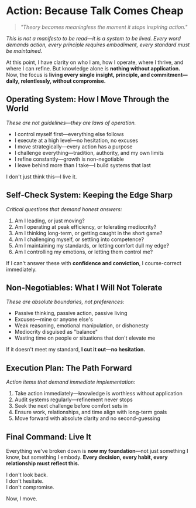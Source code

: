 # Action: Because Talk Comes Cheap

> *"Theory becomes meaningless the moment it stops inspiring action."*

*This is not a manifesto to be read—it is a system to be lived. Every word demands action, every principle requires embodiment, every standard must be maintained.*

At this point, I have clarity on who I am, how I operate, where I thrive, and where I can refine. But knowledge alone is **nothing without application.** Now, the focus is **living every single insight, principle, and commitment—daily, relentlessly, without compromise.**

## Operating System: How I Move Through the World

*These are not guidelines—they are laws of operation.*

- I control myself first—everything else follows
- I execute at a high level—no hesitation, no excuses
- I move strategically—every action has a purpose
- I challenge everything—tradition, authority, and my own limits
- I refine constantly—growth is non-negotiable
- I leave behind more than I take—I build systems that last

I don't just think this—I live it.

## Self-Check System: Keeping the Edge Sharp

*Critical questions that demand honest answers:*

1. Am I leading, or just moving?
2. Am I operating at peak efficiency, or tolerating mediocrity?
3. Am I thinking long-term, or getting caught in the short game?
4. Am I challenging myself, or settling into competence?
5. Am I maintaining my standards, or letting comfort dull my edge?
6. Am I controlling my emotions, or letting them control me?

If I can't answer these with **confidence and conviction**, I course-correct immediately.

## Non-Negotiables: What I Will Not Tolerate

*These are absolute boundaries, not preferences:*

- Passive thinking, passive action, passive living
- Excuses—mine or anyone else's
- Weak reasoning, emotional manipulation, or dishonesty
- Mediocrity disguised as "balance"
- Wasting time on people or situations that don't elevate me

If it doesn't meet my standard, **I cut it out—no hesitation.**

## Execution Plan: The Path Forward

*Action items that demand immediate implementation:*

1. Take action immediately—knowledge is worthless without application
2. Audit systems regularly—refinement never stops
3. Seek the next challenge before comfort sets in
4. Ensure work, relationships, and time align with long-term goals
5. Move forward with absolute clarity and no second-guessing

## Final Command: Live It

Everything we've broken down is **now my foundation**—not just something I know, but something I embody. **Every decision, every habit, every relationship must reflect this.**

I don't look back.  
I don't hesitate.  
I don't compromise.  

Now, I move.